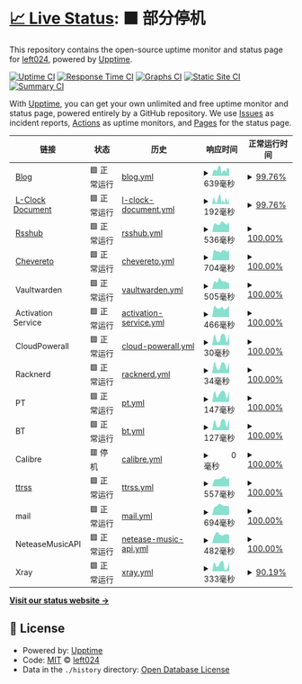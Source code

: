 # [📈 Live Status](https://left024.github.io/upptime): <!--live status--> **🟧 部分停机**

This repository contains the open-source uptime monitor and status page for [left024](https://left.pink), powered by [Upptime](https://github.com/upptime/upptime).

[![Uptime CI](https://github.com/left024/upptime/workflows/Uptime%20CI/badge.svg)](https://github.com/left024/upptime/actions?query=workflow%3A%22Uptime+CI%22)
[![Response Time CI](https://github.com/left024/upptime/workflows/Response%20Time%20CI/badge.svg)](https://github.com/left024/upptime/actions?query=workflow%3A%22Response+Time+CI%22)
[![Graphs CI](https://github.com/left024/upptime/workflows/Graphs%20CI/badge.svg)](https://github.com/left024/upptime/actions?query=workflow%3A%22Graphs+CI%22)
[![Static Site CI](https://github.com/left024/upptime/workflows/Static%20Site%20CI/badge.svg)](https://github.com/left024/upptime/actions?query=workflow%3A%22Static+Site+CI%22)
[![Summary CI](https://github.com/left024/upptime/workflows/Summary%20CI/badge.svg)](https://github.com/left024/upptime/actions?query=workflow%3A%22Summary+CI%22)

With [Upptime](https://upptime.js.org), you can get your own unlimited and free uptime monitor and status page, powered entirely by a GitHub repository. We use [Issues](https://github.com/left024/upptime/issues) as incident reports, [Actions](https://github.com/left024/upptime/actions) as uptime monitors, and [Pages](https://left024.github.io/upptime) for the status page.

<!--start: status pages-->
<!-- This summary is generated by Upptime (https://github.com/upptime/upptime) -->
<!-- Do not edit this manually, your changes will be overwritten -->
<!-- prettier-ignore -->
| 链接 | 状态 | 历史 | 响应时间 | 正常运行时间 |
| --- | ------ | ------- | ------------- | ------ |
| <img alt="" src="https://favicons.githubusercontent.com/left.pink" height="13"> [Blog](https://left.pink/) | 🟩 正常运行 | [blog.yml](https://github.com/Left024/upptime/commits/HEAD/history/blog.yml) | <details><summary><img alt="响应时间图像" src="./graphs/blog/response-time-week.png" height="20"> 639毫秒</summary><br><a href="https://uptime.left.pink/history/blog"><img alt="响应时间 693" src="https://img.shields.io/endpoint?url=https%3A%2F%2Fraw.githubusercontent.com%2FLeft024%2Fupptime%2FHEAD%2Fapi%2Fblog%2Fresponse-time.json"></a><br><a href="https://uptime.left.pink/history/blog"><img alt="24 小时响应时间 662" src="https://img.shields.io/endpoint?url=https%3A%2F%2Fraw.githubusercontent.com%2FLeft024%2Fupptime%2FHEAD%2Fapi%2Fblog%2Fresponse-time-day.json"></a><br><a href="https://uptime.left.pink/history/blog"><img alt="7 天正常运行时间 639" src="https://img.shields.io/endpoint?url=https%3A%2F%2Fraw.githubusercontent.com%2FLeft024%2Fupptime%2FHEAD%2Fapi%2Fblog%2Fresponse-time-week.json"></a><br><a href="https://uptime.left.pink/history/blog"><img alt="30天的正常运行时间 651" src="https://img.shields.io/endpoint?url=https%3A%2F%2Fraw.githubusercontent.com%2FLeft024%2Fupptime%2FHEAD%2Fapi%2Fblog%2Fresponse-time-month.json"></a><br><a href="https://uptime.left.pink/history/blog"><img alt="1年的正常运行时间 693" src="https://img.shields.io/endpoint?url=https%3A%2F%2Fraw.githubusercontent.com%2FLeft024%2Fupptime%2FHEAD%2Fapi%2Fblog%2Fresponse-time-year.json"></a></details> | <details><summary><a href="https://uptime.left.pink/history/blog">99.76%</a></summary><a href="https://uptime.left.pink/history/blog"><img alt="正常运行时间 99.84%" src="https://img.shields.io/endpoint?url=https%3A%2F%2Fraw.githubusercontent.com%2FLeft024%2Fupptime%2FHEAD%2Fapi%2Fblog%2Fuptime.json"></a><br><a href="https://uptime.left.pink/history/blog"><img alt="24 小时正常运行时间 100.00%" src="https://img.shields.io/endpoint?url=https%3A%2F%2Fraw.githubusercontent.com%2FLeft024%2Fupptime%2FHEAD%2Fapi%2Fblog%2Fuptime-day.json"></a><br><a href="https://uptime.left.pink/history/blog"><img alt="7 天正常运行时间 99.76%" src="https://img.shields.io/endpoint?url=https%3A%2F%2Fraw.githubusercontent.com%2FLeft024%2Fupptime%2FHEAD%2Fapi%2Fblog%2Fuptime-week.json"></a><br><a href="https://uptime.left.pink/history/blog"><img alt="30天的正常运行时间 99.88%" src="https://img.shields.io/endpoint?url=https%3A%2F%2Fraw.githubusercontent.com%2FLeft024%2Fupptime%2FHEAD%2Fapi%2Fblog%2Fuptime-month.json"></a><br><a href="https://uptime.left.pink/history/blog"><img alt="1年的正常运行时间 99.84%" src="https://img.shields.io/endpoint?url=https%3A%2F%2Fraw.githubusercontent.com%2FLeft024%2Fupptime%2FHEAD%2Fapi%2Fblog%2Fuptime-year.json"></a></details>
| <img alt="" src="https://favicons.githubusercontent.com/lclock.leftapp.pink" height="13"> [L-Clock Document](https://lclock.leftapp.pink/) | 🟩 正常运行 | [l-clock-document.yml](https://github.com/Left024/upptime/commits/HEAD/history/l-clock-document.yml) | <details><summary><img alt="响应时间图像" src="./graphs/l-clock-document/response-time-week.png" height="20"> 192毫秒</summary><br><a href="https://uptime.left.pink/history/l-clock-document"><img alt="响应时间 287" src="https://img.shields.io/endpoint?url=https%3A%2F%2Fraw.githubusercontent.com%2FLeft024%2Fupptime%2FHEAD%2Fapi%2Fl-clock-document%2Fresponse-time.json"></a><br><a href="https://uptime.left.pink/history/l-clock-document"><img alt="24 小时响应时间 205" src="https://img.shields.io/endpoint?url=https%3A%2F%2Fraw.githubusercontent.com%2FLeft024%2Fupptime%2FHEAD%2Fapi%2Fl-clock-document%2Fresponse-time-day.json"></a><br><a href="https://uptime.left.pink/history/l-clock-document"><img alt="7 天正常运行时间 192" src="https://img.shields.io/endpoint?url=https%3A%2F%2Fraw.githubusercontent.com%2FLeft024%2Fupptime%2FHEAD%2Fapi%2Fl-clock-document%2Fresponse-time-week.json"></a><br><a href="https://uptime.left.pink/history/l-clock-document"><img alt="30天的正常运行时间 239" src="https://img.shields.io/endpoint?url=https%3A%2F%2Fraw.githubusercontent.com%2FLeft024%2Fupptime%2FHEAD%2Fapi%2Fl-clock-document%2Fresponse-time-month.json"></a><br><a href="https://uptime.left.pink/history/l-clock-document"><img alt="1年的正常运行时间 287" src="https://img.shields.io/endpoint?url=https%3A%2F%2Fraw.githubusercontent.com%2FLeft024%2Fupptime%2FHEAD%2Fapi%2Fl-clock-document%2Fresponse-time-year.json"></a></details> | <details><summary><a href="https://uptime.left.pink/history/l-clock-document">99.76%</a></summary><a href="https://uptime.left.pink/history/l-clock-document"><img alt="正常运行时间 99.86%" src="https://img.shields.io/endpoint?url=https%3A%2F%2Fraw.githubusercontent.com%2FLeft024%2Fupptime%2FHEAD%2Fapi%2Fl-clock-document%2Fuptime.json"></a><br><a href="https://uptime.left.pink/history/l-clock-document"><img alt="24 小时正常运行时间 100.00%" src="https://img.shields.io/endpoint?url=https%3A%2F%2Fraw.githubusercontent.com%2FLeft024%2Fupptime%2FHEAD%2Fapi%2Fl-clock-document%2Fuptime-day.json"></a><br><a href="https://uptime.left.pink/history/l-clock-document"><img alt="7 天正常运行时间 99.76%" src="https://img.shields.io/endpoint?url=https%3A%2F%2Fraw.githubusercontent.com%2FLeft024%2Fupptime%2FHEAD%2Fapi%2Fl-clock-document%2Fuptime-week.json"></a><br><a href="https://uptime.left.pink/history/l-clock-document"><img alt="30天的正常运行时间 99.90%" src="https://img.shields.io/endpoint?url=https%3A%2F%2Fraw.githubusercontent.com%2FLeft024%2Fupptime%2FHEAD%2Fapi%2Fl-clock-document%2Fuptime-month.json"></a><br><a href="https://uptime.left.pink/history/l-clock-document"><img alt="1年的正常运行时间 99.86%" src="https://img.shields.io/endpoint?url=https%3A%2F%2Fraw.githubusercontent.com%2FLeft024%2Fupptime%2FHEAD%2Fapi%2Fl-clock-document%2Fuptime-year.json"></a></details>
| <img alt="" src="https://favicons.githubusercontent.com/rsshub.left.pink" height="13"> [Rsshub](https://rsshub.left.pink/) | 🟩 正常运行 | [rsshub.yml](https://github.com/Left024/upptime/commits/HEAD/history/rsshub.yml) | <details><summary><img alt="响应时间图像" src="./graphs/rsshub/response-time-week.png" height="20"> 536毫秒</summary><br><a href="https://uptime.left.pink/history/rsshub"><img alt="响应时间 505" src="https://img.shields.io/endpoint?url=https%3A%2F%2Fraw.githubusercontent.com%2FLeft024%2Fupptime%2FHEAD%2Fapi%2Frsshub%2Fresponse-time.json"></a><br><a href="https://uptime.left.pink/history/rsshub"><img alt="24 小时响应时间 577" src="https://img.shields.io/endpoint?url=https%3A%2F%2Fraw.githubusercontent.com%2FLeft024%2Fupptime%2FHEAD%2Fapi%2Frsshub%2Fresponse-time-day.json"></a><br><a href="https://uptime.left.pink/history/rsshub"><img alt="7 天正常运行时间 536" src="https://img.shields.io/endpoint?url=https%3A%2F%2Fraw.githubusercontent.com%2FLeft024%2Fupptime%2FHEAD%2Fapi%2Frsshub%2Fresponse-time-week.json"></a><br><a href="https://uptime.left.pink/history/rsshub"><img alt="30天的正常运行时间 508" src="https://img.shields.io/endpoint?url=https%3A%2F%2Fraw.githubusercontent.com%2FLeft024%2Fupptime%2FHEAD%2Fapi%2Frsshub%2Fresponse-time-month.json"></a><br><a href="https://uptime.left.pink/history/rsshub"><img alt="1年的正常运行时间 505" src="https://img.shields.io/endpoint?url=https%3A%2F%2Fraw.githubusercontent.com%2FLeft024%2Fupptime%2FHEAD%2Fapi%2Frsshub%2Fresponse-time-year.json"></a></details> | <details><summary><a href="https://uptime.left.pink/history/rsshub">100.00%</a></summary><a href="https://uptime.left.pink/history/rsshub"><img alt="正常运行时间 99.98%" src="https://img.shields.io/endpoint?url=https%3A%2F%2Fraw.githubusercontent.com%2FLeft024%2Fupptime%2FHEAD%2Fapi%2Frsshub%2Fuptime.json"></a><br><a href="https://uptime.left.pink/history/rsshub"><img alt="24 小时正常运行时间 100.00%" src="https://img.shields.io/endpoint?url=https%3A%2F%2Fraw.githubusercontent.com%2FLeft024%2Fupptime%2FHEAD%2Fapi%2Frsshub%2Fuptime-day.json"></a><br><a href="https://uptime.left.pink/history/rsshub"><img alt="7 天正常运行时间 100.00%" src="https://img.shields.io/endpoint?url=https%3A%2F%2Fraw.githubusercontent.com%2FLeft024%2Fupptime%2FHEAD%2Fapi%2Frsshub%2Fuptime-week.json"></a><br><a href="https://uptime.left.pink/history/rsshub"><img alt="30天的正常运行时间 99.96%" src="https://img.shields.io/endpoint?url=https%3A%2F%2Fraw.githubusercontent.com%2FLeft024%2Fupptime%2FHEAD%2Fapi%2Frsshub%2Fuptime-month.json"></a><br><a href="https://uptime.left.pink/history/rsshub"><img alt="1年的正常运行时间 99.98%" src="https://img.shields.io/endpoint?url=https%3A%2F%2Fraw.githubusercontent.com%2FLeft024%2Fupptime%2FHEAD%2Fapi%2Frsshub%2Fuptime-year.json"></a></details>
| <img alt="" src="https://favicons.githubusercontent.com/chevereto.left.pink" height="13"> [Chevereto](https://chevereto.left.pink/) | 🟩 正常运行 | [chevereto.yml](https://github.com/Left024/upptime/commits/HEAD/history/chevereto.yml) | <details><summary><img alt="响应时间图像" src="./graphs/chevereto/response-time-week.png" height="20"> 704毫秒</summary><br><a href="https://uptime.left.pink/history/chevereto"><img alt="响应时间 880" src="https://img.shields.io/endpoint?url=https%3A%2F%2Fraw.githubusercontent.com%2FLeft024%2Fupptime%2FHEAD%2Fapi%2Fchevereto%2Fresponse-time.json"></a><br><a href="https://uptime.left.pink/history/chevereto"><img alt="24 小时响应时间 637" src="https://img.shields.io/endpoint?url=https%3A%2F%2Fraw.githubusercontent.com%2FLeft024%2Fupptime%2FHEAD%2Fapi%2Fchevereto%2Fresponse-time-day.json"></a><br><a href="https://uptime.left.pink/history/chevereto"><img alt="7 天正常运行时间 704" src="https://img.shields.io/endpoint?url=https%3A%2F%2Fraw.githubusercontent.com%2FLeft024%2Fupptime%2FHEAD%2Fapi%2Fchevereto%2Fresponse-time-week.json"></a><br><a href="https://uptime.left.pink/history/chevereto"><img alt="30天的正常运行时间 697" src="https://img.shields.io/endpoint?url=https%3A%2F%2Fraw.githubusercontent.com%2FLeft024%2Fupptime%2FHEAD%2Fapi%2Fchevereto%2Fresponse-time-month.json"></a><br><a href="https://uptime.left.pink/history/chevereto"><img alt="1年的正常运行时间 880" src="https://img.shields.io/endpoint?url=https%3A%2F%2Fraw.githubusercontent.com%2FLeft024%2Fupptime%2FHEAD%2Fapi%2Fchevereto%2Fresponse-time-year.json"></a></details> | <details><summary><a href="https://uptime.left.pink/history/chevereto">100.00%</a></summary><a href="https://uptime.left.pink/history/chevereto"><img alt="正常运行时间 99.89%" src="https://img.shields.io/endpoint?url=https%3A%2F%2Fraw.githubusercontent.com%2FLeft024%2Fupptime%2FHEAD%2Fapi%2Fchevereto%2Fuptime.json"></a><br><a href="https://uptime.left.pink/history/chevereto"><img alt="24 小时正常运行时间 100.00%" src="https://img.shields.io/endpoint?url=https%3A%2F%2Fraw.githubusercontent.com%2FLeft024%2Fupptime%2FHEAD%2Fapi%2Fchevereto%2Fuptime-day.json"></a><br><a href="https://uptime.left.pink/history/chevereto"><img alt="7 天正常运行时间 100.00%" src="https://img.shields.io/endpoint?url=https%3A%2F%2Fraw.githubusercontent.com%2FLeft024%2Fupptime%2FHEAD%2Fapi%2Fchevereto%2Fuptime-week.json"></a><br><a href="https://uptime.left.pink/history/chevereto"><img alt="30天的正常运行时间 100.00%" src="https://img.shields.io/endpoint?url=https%3A%2F%2Fraw.githubusercontent.com%2FLeft024%2Fupptime%2FHEAD%2Fapi%2Fchevereto%2Fuptime-month.json"></a><br><a href="https://uptime.left.pink/history/chevereto"><img alt="1年的正常运行时间 99.89%" src="https://img.shields.io/endpoint?url=https%3A%2F%2Fraw.githubusercontent.com%2FLeft024%2Fupptime%2FHEAD%2Fapi%2Fchevereto%2Fuptime-year.json"></a></details>
| <img alt="" src="https://favicons.githubusercontent.com/null" height="13"> Vaultwarden | 🟩 正常运行 | [vaultwarden.yml](https://github.com/Left024/upptime/commits/HEAD/history/vaultwarden.yml) | <details><summary><img alt="响应时间图像" src="./graphs/vaultwarden/response-time-week.png" height="20"> 505毫秒</summary><br><a href="https://uptime.left.pink/history/vaultwarden"><img alt="响应时间 486" src="https://img.shields.io/endpoint?url=https%3A%2F%2Fraw.githubusercontent.com%2FLeft024%2Fupptime%2FHEAD%2Fapi%2Fvaultwarden%2Fresponse-time.json"></a><br><a href="https://uptime.left.pink/history/vaultwarden"><img alt="24 小时响应时间 404" src="https://img.shields.io/endpoint?url=https%3A%2F%2Fraw.githubusercontent.com%2FLeft024%2Fupptime%2FHEAD%2Fapi%2Fvaultwarden%2Fresponse-time-day.json"></a><br><a href="https://uptime.left.pink/history/vaultwarden"><img alt="7 天正常运行时间 505" src="https://img.shields.io/endpoint?url=https%3A%2F%2Fraw.githubusercontent.com%2FLeft024%2Fupptime%2FHEAD%2Fapi%2Fvaultwarden%2Fresponse-time-week.json"></a><br><a href="https://uptime.left.pink/history/vaultwarden"><img alt="30天的正常运行时间 488" src="https://img.shields.io/endpoint?url=https%3A%2F%2Fraw.githubusercontent.com%2FLeft024%2Fupptime%2FHEAD%2Fapi%2Fvaultwarden%2Fresponse-time-month.json"></a><br><a href="https://uptime.left.pink/history/vaultwarden"><img alt="1年的正常运行时间 486" src="https://img.shields.io/endpoint?url=https%3A%2F%2Fraw.githubusercontent.com%2FLeft024%2Fupptime%2FHEAD%2Fapi%2Fvaultwarden%2Fresponse-time-year.json"></a></details> | <details><summary><a href="https://uptime.left.pink/history/vaultwarden">100.00%</a></summary><a href="https://uptime.left.pink/history/vaultwarden"><img alt="正常运行时间 99.99%" src="https://img.shields.io/endpoint?url=https%3A%2F%2Fraw.githubusercontent.com%2FLeft024%2Fupptime%2FHEAD%2Fapi%2Fvaultwarden%2Fuptime.json"></a><br><a href="https://uptime.left.pink/history/vaultwarden"><img alt="24 小时正常运行时间 100.00%" src="https://img.shields.io/endpoint?url=https%3A%2F%2Fraw.githubusercontent.com%2FLeft024%2Fupptime%2FHEAD%2Fapi%2Fvaultwarden%2Fuptime-day.json"></a><br><a href="https://uptime.left.pink/history/vaultwarden"><img alt="7 天正常运行时间 100.00%" src="https://img.shields.io/endpoint?url=https%3A%2F%2Fraw.githubusercontent.com%2FLeft024%2Fupptime%2FHEAD%2Fapi%2Fvaultwarden%2Fuptime-week.json"></a><br><a href="https://uptime.left.pink/history/vaultwarden"><img alt="30天的正常运行时间 100.00%" src="https://img.shields.io/endpoint?url=https%3A%2F%2Fraw.githubusercontent.com%2FLeft024%2Fupptime%2FHEAD%2Fapi%2Fvaultwarden%2Fuptime-month.json"></a><br><a href="https://uptime.left.pink/history/vaultwarden"><img alt="1年的正常运行时间 99.99%" src="https://img.shields.io/endpoint?url=https%3A%2F%2Fraw.githubusercontent.com%2FLeft024%2Fupptime%2FHEAD%2Fapi%2Fvaultwarden%2Fuptime-year.json"></a></details>
| <img alt="" src="https://favicons.githubusercontent.com/null" height="13"> Activation Service | 🟩 正常运行 | [activation-service.yml](https://github.com/Left024/upptime/commits/HEAD/history/activation-service.yml) | <details><summary><img alt="响应时间图像" src="./graphs/activation-service/response-time-week.png" height="20"> 466毫秒</summary><br><a href="https://uptime.left.pink/history/activation-service"><img alt="响应时间 421" src="https://img.shields.io/endpoint?url=https%3A%2F%2Fraw.githubusercontent.com%2FLeft024%2Fupptime%2FHEAD%2Fapi%2Factivation-service%2Fresponse-time.json"></a><br><a href="https://uptime.left.pink/history/activation-service"><img alt="24 小时响应时间 401" src="https://img.shields.io/endpoint?url=https%3A%2F%2Fraw.githubusercontent.com%2FLeft024%2Fupptime%2FHEAD%2Fapi%2Factivation-service%2Fresponse-time-day.json"></a><br><a href="https://uptime.left.pink/history/activation-service"><img alt="7 天正常运行时间 466" src="https://img.shields.io/endpoint?url=https%3A%2F%2Fraw.githubusercontent.com%2FLeft024%2Fupptime%2FHEAD%2Fapi%2Factivation-service%2Fresponse-time-week.json"></a><br><a href="https://uptime.left.pink/history/activation-service"><img alt="30天的正常运行时间 465" src="https://img.shields.io/endpoint?url=https%3A%2F%2Fraw.githubusercontent.com%2FLeft024%2Fupptime%2FHEAD%2Fapi%2Factivation-service%2Fresponse-time-month.json"></a><br><a href="https://uptime.left.pink/history/activation-service"><img alt="1年的正常运行时间 421" src="https://img.shields.io/endpoint?url=https%3A%2F%2Fraw.githubusercontent.com%2FLeft024%2Fupptime%2FHEAD%2Fapi%2Factivation-service%2Fresponse-time-year.json"></a></details> | <details><summary><a href="https://uptime.left.pink/history/activation-service">100.00%</a></summary><a href="https://uptime.left.pink/history/activation-service"><img alt="正常运行时间 100.00%" src="https://img.shields.io/endpoint?url=https%3A%2F%2Fraw.githubusercontent.com%2FLeft024%2Fupptime%2FHEAD%2Fapi%2Factivation-service%2Fuptime.json"></a><br><a href="https://uptime.left.pink/history/activation-service"><img alt="24 小时正常运行时间 100.00%" src="https://img.shields.io/endpoint?url=https%3A%2F%2Fraw.githubusercontent.com%2FLeft024%2Fupptime%2FHEAD%2Fapi%2Factivation-service%2Fuptime-day.json"></a><br><a href="https://uptime.left.pink/history/activation-service"><img alt="7 天正常运行时间 100.00%" src="https://img.shields.io/endpoint?url=https%3A%2F%2Fraw.githubusercontent.com%2FLeft024%2Fupptime%2FHEAD%2Fapi%2Factivation-service%2Fuptime-week.json"></a><br><a href="https://uptime.left.pink/history/activation-service"><img alt="30天的正常运行时间 100.00%" src="https://img.shields.io/endpoint?url=https%3A%2F%2Fraw.githubusercontent.com%2FLeft024%2Fupptime%2FHEAD%2Fapi%2Factivation-service%2Fuptime-month.json"></a><br><a href="https://uptime.left.pink/history/activation-service"><img alt="1年的正常运行时间 100.00%" src="https://img.shields.io/endpoint?url=https%3A%2F%2Fraw.githubusercontent.com%2FLeft024%2Fupptime%2FHEAD%2Fapi%2Factivation-service%2Fuptime-year.json"></a></details>
| <img alt="" src="https://favicons.githubusercontent.com/null" height="13"> CloudPowerall | 🟩 正常运行 | [cloud-powerall.yml](https://github.com/Left024/upptime/commits/HEAD/history/cloud-powerall.yml) | <details><summary><img alt="响应时间图像" src="./graphs/cloud-powerall/response-time-week.png" height="20"> 30毫秒</summary><br><a href="https://uptime.left.pink/history/cloud-powerall"><img alt="响应时间 37" src="https://img.shields.io/endpoint?url=https%3A%2F%2Fraw.githubusercontent.com%2FLeft024%2Fupptime%2FHEAD%2Fapi%2Fcloud-powerall%2Fresponse-time.json"></a><br><a href="https://uptime.left.pink/history/cloud-powerall"><img alt="24 小时响应时间 43" src="https://img.shields.io/endpoint?url=https%3A%2F%2Fraw.githubusercontent.com%2FLeft024%2Fupptime%2FHEAD%2Fapi%2Fcloud-powerall%2Fresponse-time-day.json"></a><br><a href="https://uptime.left.pink/history/cloud-powerall"><img alt="7 天正常运行时间 30" src="https://img.shields.io/endpoint?url=https%3A%2F%2Fraw.githubusercontent.com%2FLeft024%2Fupptime%2FHEAD%2Fapi%2Fcloud-powerall%2Fresponse-time-week.json"></a><br><a href="https://uptime.left.pink/history/cloud-powerall"><img alt="30天的正常运行时间 34" src="https://img.shields.io/endpoint?url=https%3A%2F%2Fraw.githubusercontent.com%2FLeft024%2Fupptime%2FHEAD%2Fapi%2Fcloud-powerall%2Fresponse-time-month.json"></a><br><a href="https://uptime.left.pink/history/cloud-powerall"><img alt="1年的正常运行时间 37" src="https://img.shields.io/endpoint?url=https%3A%2F%2Fraw.githubusercontent.com%2FLeft024%2Fupptime%2FHEAD%2Fapi%2Fcloud-powerall%2Fresponse-time-year.json"></a></details> | <details><summary><a href="https://uptime.left.pink/history/cloud-powerall">100.00%</a></summary><a href="https://uptime.left.pink/history/cloud-powerall"><img alt="正常运行时间 100.00%" src="https://img.shields.io/endpoint?url=https%3A%2F%2Fraw.githubusercontent.com%2FLeft024%2Fupptime%2FHEAD%2Fapi%2Fcloud-powerall%2Fuptime.json"></a><br><a href="https://uptime.left.pink/history/cloud-powerall"><img alt="24 小时正常运行时间 100.00%" src="https://img.shields.io/endpoint?url=https%3A%2F%2Fraw.githubusercontent.com%2FLeft024%2Fupptime%2FHEAD%2Fapi%2Fcloud-powerall%2Fuptime-day.json"></a><br><a href="https://uptime.left.pink/history/cloud-powerall"><img alt="7 天正常运行时间 100.00%" src="https://img.shields.io/endpoint?url=https%3A%2F%2Fraw.githubusercontent.com%2FLeft024%2Fupptime%2FHEAD%2Fapi%2Fcloud-powerall%2Fuptime-week.json"></a><br><a href="https://uptime.left.pink/history/cloud-powerall"><img alt="30天的正常运行时间 100.00%" src="https://img.shields.io/endpoint?url=https%3A%2F%2Fraw.githubusercontent.com%2FLeft024%2Fupptime%2FHEAD%2Fapi%2Fcloud-powerall%2Fuptime-month.json"></a><br><a href="https://uptime.left.pink/history/cloud-powerall"><img alt="1年的正常运行时间 100.00%" src="https://img.shields.io/endpoint?url=https%3A%2F%2Fraw.githubusercontent.com%2FLeft024%2Fupptime%2FHEAD%2Fapi%2Fcloud-powerall%2Fuptime-year.json"></a></details>
| <img alt="" src="https://favicons.githubusercontent.com/null" height="13"> Racknerd | 🟩 正常运行 | [racknerd.yml](https://github.com/Left024/upptime/commits/HEAD/history/racknerd.yml) | <details><summary><img alt="响应时间图像" src="./graphs/racknerd/response-time-week.png" height="20"> 34毫秒</summary><br><a href="https://uptime.left.pink/history/racknerd"><img alt="响应时间 41" src="https://img.shields.io/endpoint?url=https%3A%2F%2Fraw.githubusercontent.com%2FLeft024%2Fupptime%2FHEAD%2Fapi%2Fracknerd%2Fresponse-time.json"></a><br><a href="https://uptime.left.pink/history/racknerd"><img alt="24 小时响应时间 47" src="https://img.shields.io/endpoint?url=https%3A%2F%2Fraw.githubusercontent.com%2FLeft024%2Fupptime%2FHEAD%2Fapi%2Fracknerd%2Fresponse-time-day.json"></a><br><a href="https://uptime.left.pink/history/racknerd"><img alt="7 天正常运行时间 34" src="https://img.shields.io/endpoint?url=https%3A%2F%2Fraw.githubusercontent.com%2FLeft024%2Fupptime%2FHEAD%2Fapi%2Fracknerd%2Fresponse-time-week.json"></a><br><a href="https://uptime.left.pink/history/racknerd"><img alt="30天的正常运行时间 39" src="https://img.shields.io/endpoint?url=https%3A%2F%2Fraw.githubusercontent.com%2FLeft024%2Fupptime%2FHEAD%2Fapi%2Fracknerd%2Fresponse-time-month.json"></a><br><a href="https://uptime.left.pink/history/racknerd"><img alt="1年的正常运行时间 41" src="https://img.shields.io/endpoint?url=https%3A%2F%2Fraw.githubusercontent.com%2FLeft024%2Fupptime%2FHEAD%2Fapi%2Fracknerd%2Fresponse-time-year.json"></a></details> | <details><summary><a href="https://uptime.left.pink/history/racknerd">100.00%</a></summary><a href="https://uptime.left.pink/history/racknerd"><img alt="正常运行时间 100.00%" src="https://img.shields.io/endpoint?url=https%3A%2F%2Fraw.githubusercontent.com%2FLeft024%2Fupptime%2FHEAD%2Fapi%2Fracknerd%2Fuptime.json"></a><br><a href="https://uptime.left.pink/history/racknerd"><img alt="24 小时正常运行时间 100.00%" src="https://img.shields.io/endpoint?url=https%3A%2F%2Fraw.githubusercontent.com%2FLeft024%2Fupptime%2FHEAD%2Fapi%2Fracknerd%2Fuptime-day.json"></a><br><a href="https://uptime.left.pink/history/racknerd"><img alt="7 天正常运行时间 100.00%" src="https://img.shields.io/endpoint?url=https%3A%2F%2Fraw.githubusercontent.com%2FLeft024%2Fupptime%2FHEAD%2Fapi%2Fracknerd%2Fuptime-week.json"></a><br><a href="https://uptime.left.pink/history/racknerd"><img alt="30天的正常运行时间 100.00%" src="https://img.shields.io/endpoint?url=https%3A%2F%2Fraw.githubusercontent.com%2FLeft024%2Fupptime%2FHEAD%2Fapi%2Fracknerd%2Fuptime-month.json"></a><br><a href="https://uptime.left.pink/history/racknerd"><img alt="1年的正常运行时间 100.00%" src="https://img.shields.io/endpoint?url=https%3A%2F%2Fraw.githubusercontent.com%2FLeft024%2Fupptime%2FHEAD%2Fapi%2Fracknerd%2Fuptime-year.json"></a></details>
| <img alt="" src="https://favicons.githubusercontent.com/null" height="13"> PT | 🟩 正常运行 | [pt.yml](https://github.com/Left024/upptime/commits/HEAD/history/pt.yml) | <details><summary><img alt="响应时间图像" src="./graphs/pt/response-time-week.png" height="20"> 147毫秒</summary><br><a href="https://uptime.left.pink/history/pt"><img alt="响应时间 184" src="https://img.shields.io/endpoint?url=https%3A%2F%2Fraw.githubusercontent.com%2FLeft024%2Fupptime%2FHEAD%2Fapi%2Fpt%2Fresponse-time.json"></a><br><a href="https://uptime.left.pink/history/pt"><img alt="24 小时响应时间 185" src="https://img.shields.io/endpoint?url=https%3A%2F%2Fraw.githubusercontent.com%2FLeft024%2Fupptime%2FHEAD%2Fapi%2Fpt%2Fresponse-time-day.json"></a><br><a href="https://uptime.left.pink/history/pt"><img alt="7 天正常运行时间 147" src="https://img.shields.io/endpoint?url=https%3A%2F%2Fraw.githubusercontent.com%2FLeft024%2Fupptime%2FHEAD%2Fapi%2Fpt%2Fresponse-time-week.json"></a><br><a href="https://uptime.left.pink/history/pt"><img alt="30天的正常运行时间 161" src="https://img.shields.io/endpoint?url=https%3A%2F%2Fraw.githubusercontent.com%2FLeft024%2Fupptime%2FHEAD%2Fapi%2Fpt%2Fresponse-time-month.json"></a><br><a href="https://uptime.left.pink/history/pt"><img alt="1年的正常运行时间 184" src="https://img.shields.io/endpoint?url=https%3A%2F%2Fraw.githubusercontent.com%2FLeft024%2Fupptime%2FHEAD%2Fapi%2Fpt%2Fresponse-time-year.json"></a></details> | <details><summary><a href="https://uptime.left.pink/history/pt">100.00%</a></summary><a href="https://uptime.left.pink/history/pt"><img alt="正常运行时间 95.69%" src="https://img.shields.io/endpoint?url=https%3A%2F%2Fraw.githubusercontent.com%2FLeft024%2Fupptime%2FHEAD%2Fapi%2Fpt%2Fuptime.json"></a><br><a href="https://uptime.left.pink/history/pt"><img alt="24 小时正常运行时间 100.00%" src="https://img.shields.io/endpoint?url=https%3A%2F%2Fraw.githubusercontent.com%2FLeft024%2Fupptime%2FHEAD%2Fapi%2Fpt%2Fuptime-day.json"></a><br><a href="https://uptime.left.pink/history/pt"><img alt="7 天正常运行时间 100.00%" src="https://img.shields.io/endpoint?url=https%3A%2F%2Fraw.githubusercontent.com%2FLeft024%2Fupptime%2FHEAD%2Fapi%2Fpt%2Fuptime-week.json"></a><br><a href="https://uptime.left.pink/history/pt"><img alt="30天的正常运行时间 100.00%" src="https://img.shields.io/endpoint?url=https%3A%2F%2Fraw.githubusercontent.com%2FLeft024%2Fupptime%2FHEAD%2Fapi%2Fpt%2Fuptime-month.json"></a><br><a href="https://uptime.left.pink/history/pt"><img alt="1年的正常运行时间 95.69%" src="https://img.shields.io/endpoint?url=https%3A%2F%2Fraw.githubusercontent.com%2FLeft024%2Fupptime%2FHEAD%2Fapi%2Fpt%2Fuptime-year.json"></a></details>
| <img alt="" src="https://favicons.githubusercontent.com/null" height="13"> BT | 🟩 正常运行 | [bt.yml](https://github.com/Left024/upptime/commits/HEAD/history/bt.yml) | <details><summary><img alt="响应时间图像" src="./graphs/bt/response-time-week.png" height="20"> 127毫秒</summary><br><a href="https://uptime.left.pink/history/bt"><img alt="响应时间 158" src="https://img.shields.io/endpoint?url=https%3A%2F%2Fraw.githubusercontent.com%2FLeft024%2Fupptime%2FHEAD%2Fapi%2Fbt%2Fresponse-time.json"></a><br><a href="https://uptime.left.pink/history/bt"><img alt="24 小时响应时间 174" src="https://img.shields.io/endpoint?url=https%3A%2F%2Fraw.githubusercontent.com%2FLeft024%2Fupptime%2FHEAD%2Fapi%2Fbt%2Fresponse-time-day.json"></a><br><a href="https://uptime.left.pink/history/bt"><img alt="7 天正常运行时间 127" src="https://img.shields.io/endpoint?url=https%3A%2F%2Fraw.githubusercontent.com%2FLeft024%2Fupptime%2FHEAD%2Fapi%2Fbt%2Fresponse-time-week.json"></a><br><a href="https://uptime.left.pink/history/bt"><img alt="30天的正常运行时间 144" src="https://img.shields.io/endpoint?url=https%3A%2F%2Fraw.githubusercontent.com%2FLeft024%2Fupptime%2FHEAD%2Fapi%2Fbt%2Fresponse-time-month.json"></a><br><a href="https://uptime.left.pink/history/bt"><img alt="1年的正常运行时间 158" src="https://img.shields.io/endpoint?url=https%3A%2F%2Fraw.githubusercontent.com%2FLeft024%2Fupptime%2FHEAD%2Fapi%2Fbt%2Fresponse-time-year.json"></a></details> | <details><summary><a href="https://uptime.left.pink/history/bt">100.00%</a></summary><a href="https://uptime.left.pink/history/bt"><img alt="正常运行时间 94.09%" src="https://img.shields.io/endpoint?url=https%3A%2F%2Fraw.githubusercontent.com%2FLeft024%2Fupptime%2FHEAD%2Fapi%2Fbt%2Fuptime.json"></a><br><a href="https://uptime.left.pink/history/bt"><img alt="24 小时正常运行时间 100.00%" src="https://img.shields.io/endpoint?url=https%3A%2F%2Fraw.githubusercontent.com%2FLeft024%2Fupptime%2FHEAD%2Fapi%2Fbt%2Fuptime-day.json"></a><br><a href="https://uptime.left.pink/history/bt"><img alt="7 天正常运行时间 100.00%" src="https://img.shields.io/endpoint?url=https%3A%2F%2Fraw.githubusercontent.com%2FLeft024%2Fupptime%2FHEAD%2Fapi%2Fbt%2Fuptime-week.json"></a><br><a href="https://uptime.left.pink/history/bt"><img alt="30天的正常运行时间 100.00%" src="https://img.shields.io/endpoint?url=https%3A%2F%2Fraw.githubusercontent.com%2FLeft024%2Fupptime%2FHEAD%2Fapi%2Fbt%2Fuptime-month.json"></a><br><a href="https://uptime.left.pink/history/bt"><img alt="1年的正常运行时间 94.09%" src="https://img.shields.io/endpoint?url=https%3A%2F%2Fraw.githubusercontent.com%2FLeft024%2Fupptime%2FHEAD%2Fapi%2Fbt%2Fuptime-year.json"></a></details>
| <img alt="" src="https://favicons.githubusercontent.com/null" height="13"> Calibre | 🟥 停机 | [calibre.yml](https://github.com/Left024/upptime/commits/HEAD/history/calibre.yml) | <details><summary><img alt="响应时间图像" src="./graphs/calibre/response-time-week.png" height="20"> 0毫秒</summary><br><a href="https://uptime.left.pink/history/calibre"><img alt="响应时间 849" src="https://img.shields.io/endpoint?url=https%3A%2F%2Fraw.githubusercontent.com%2FLeft024%2Fupptime%2FHEAD%2Fapi%2Fcalibre%2Fresponse-time.json"></a><br><a href="https://uptime.left.pink/history/calibre"><img alt="24 小时响应时间 0" src="https://img.shields.io/endpoint?url=https%3A%2F%2Fraw.githubusercontent.com%2FLeft024%2Fupptime%2FHEAD%2Fapi%2Fcalibre%2Fresponse-time-day.json"></a><br><a href="https://uptime.left.pink/history/calibre"><img alt="7 天正常运行时间 0" src="https://img.shields.io/endpoint?url=https%3A%2F%2Fraw.githubusercontent.com%2FLeft024%2Fupptime%2FHEAD%2Fapi%2Fcalibre%2Fresponse-time-week.json"></a><br><a href="https://uptime.left.pink/history/calibre"><img alt="30天的正常运行时间 798" src="https://img.shields.io/endpoint?url=https%3A%2F%2Fraw.githubusercontent.com%2FLeft024%2Fupptime%2FHEAD%2Fapi%2Fcalibre%2Fresponse-time-month.json"></a><br><a href="https://uptime.left.pink/history/calibre"><img alt="1年的正常运行时间 849" src="https://img.shields.io/endpoint?url=https%3A%2F%2Fraw.githubusercontent.com%2FLeft024%2Fupptime%2FHEAD%2Fapi%2Fcalibre%2Fresponse-time-year.json"></a></details> | <details><summary><a href="https://uptime.left.pink/history/calibre">100.00%</a></summary><a href="https://uptime.left.pink/history/calibre"><img alt="正常运行时间 99.31%" src="https://img.shields.io/endpoint?url=https%3A%2F%2Fraw.githubusercontent.com%2FLeft024%2Fupptime%2FHEAD%2Fapi%2Fcalibre%2Fuptime.json"></a><br><a href="https://uptime.left.pink/history/calibre"><img alt="24 小时正常运行时间 100.00%" src="https://img.shields.io/endpoint?url=https%3A%2F%2Fraw.githubusercontent.com%2FLeft024%2Fupptime%2FHEAD%2Fapi%2Fcalibre%2Fuptime-day.json"></a><br><a href="https://uptime.left.pink/history/calibre"><img alt="7 天正常运行时间 100.00%" src="https://img.shields.io/endpoint?url=https%3A%2F%2Fraw.githubusercontent.com%2FLeft024%2Fupptime%2FHEAD%2Fapi%2Fcalibre%2Fuptime-week.json"></a><br><a href="https://uptime.left.pink/history/calibre"><img alt="30天的正常运行时间 96.81%" src="https://img.shields.io/endpoint?url=https%3A%2F%2Fraw.githubusercontent.com%2FLeft024%2Fupptime%2FHEAD%2Fapi%2Fcalibre%2Fuptime-month.json"></a><br><a href="https://uptime.left.pink/history/calibre"><img alt="1年的正常运行时间 99.31%" src="https://img.shields.io/endpoint?url=https%3A%2F%2Fraw.githubusercontent.com%2FLeft024%2Fupptime%2FHEAD%2Fapi%2Fcalibre%2Fuptime-year.json"></a></details>
| <img alt="" src="https://favicons.githubusercontent.com/ttrss.left.pink" height="13"> [ttrss](https://ttrss.left.pink) | 🟩 正常运行 | [ttrss.yml](https://github.com/Left024/upptime/commits/HEAD/history/ttrss.yml) | <details><summary><img alt="响应时间图像" src="./graphs/ttrss/response-time-week.png" height="20"> 557毫秒</summary><br><a href="https://uptime.left.pink/history/ttrss"><img alt="响应时间 507" src="https://img.shields.io/endpoint?url=https%3A%2F%2Fraw.githubusercontent.com%2FLeft024%2Fupptime%2FHEAD%2Fapi%2Fttrss%2Fresponse-time.json"></a><br><a href="https://uptime.left.pink/history/ttrss"><img alt="24 小时响应时间 456" src="https://img.shields.io/endpoint?url=https%3A%2F%2Fraw.githubusercontent.com%2FLeft024%2Fupptime%2FHEAD%2Fapi%2Fttrss%2Fresponse-time-day.json"></a><br><a href="https://uptime.left.pink/history/ttrss"><img alt="7 天正常运行时间 557" src="https://img.shields.io/endpoint?url=https%3A%2F%2Fraw.githubusercontent.com%2FLeft024%2Fupptime%2FHEAD%2Fapi%2Fttrss%2Fresponse-time-week.json"></a><br><a href="https://uptime.left.pink/history/ttrss"><img alt="30天的正常运行时间 486" src="https://img.shields.io/endpoint?url=https%3A%2F%2Fraw.githubusercontent.com%2FLeft024%2Fupptime%2FHEAD%2Fapi%2Fttrss%2Fresponse-time-month.json"></a><br><a href="https://uptime.left.pink/history/ttrss"><img alt="1年的正常运行时间 507" src="https://img.shields.io/endpoint?url=https%3A%2F%2Fraw.githubusercontent.com%2FLeft024%2Fupptime%2FHEAD%2Fapi%2Fttrss%2Fresponse-time-year.json"></a></details> | <details><summary><a href="https://uptime.left.pink/history/ttrss">100.00%</a></summary><a href="https://uptime.left.pink/history/ttrss"><img alt="正常运行时间 99.98%" src="https://img.shields.io/endpoint?url=https%3A%2F%2Fraw.githubusercontent.com%2FLeft024%2Fupptime%2FHEAD%2Fapi%2Fttrss%2Fuptime.json"></a><br><a href="https://uptime.left.pink/history/ttrss"><img alt="24 小时正常运行时间 100.00%" src="https://img.shields.io/endpoint?url=https%3A%2F%2Fraw.githubusercontent.com%2FLeft024%2Fupptime%2FHEAD%2Fapi%2Fttrss%2Fuptime-day.json"></a><br><a href="https://uptime.left.pink/history/ttrss"><img alt="7 天正常运行时间 100.00%" src="https://img.shields.io/endpoint?url=https%3A%2F%2Fraw.githubusercontent.com%2FLeft024%2Fupptime%2FHEAD%2Fapi%2Fttrss%2Fuptime-week.json"></a><br><a href="https://uptime.left.pink/history/ttrss"><img alt="30天的正常运行时间 99.95%" src="https://img.shields.io/endpoint?url=https%3A%2F%2Fraw.githubusercontent.com%2FLeft024%2Fupptime%2FHEAD%2Fapi%2Fttrss%2Fuptime-month.json"></a><br><a href="https://uptime.left.pink/history/ttrss"><img alt="1年的正常运行时间 99.98%" src="https://img.shields.io/endpoint?url=https%3A%2F%2Fraw.githubusercontent.com%2FLeft024%2Fupptime%2FHEAD%2Fapi%2Fttrss%2Fuptime-year.json"></a></details>
| <img alt="" src="https://favicons.githubusercontent.com/null" height="13"> mail | 🟩 正常运行 | [mail.yml](https://github.com/Left024/upptime/commits/HEAD/history/mail.yml) | <details><summary><img alt="响应时间图像" src="./graphs/mail/response-time-week.png" height="20"> 694毫秒</summary><br><a href="https://uptime.left.pink/history/mail"><img alt="响应时间 657" src="https://img.shields.io/endpoint?url=https%3A%2F%2Fraw.githubusercontent.com%2FLeft024%2Fupptime%2FHEAD%2Fapi%2Fmail%2Fresponse-time.json"></a><br><a href="https://uptime.left.pink/history/mail"><img alt="24 小时响应时间 867" src="https://img.shields.io/endpoint?url=https%3A%2F%2Fraw.githubusercontent.com%2FLeft024%2Fupptime%2FHEAD%2Fapi%2Fmail%2Fresponse-time-day.json"></a><br><a href="https://uptime.left.pink/history/mail"><img alt="7 天正常运行时间 694" src="https://img.shields.io/endpoint?url=https%3A%2F%2Fraw.githubusercontent.com%2FLeft024%2Fupptime%2FHEAD%2Fapi%2Fmail%2Fresponse-time-week.json"></a><br><a href="https://uptime.left.pink/history/mail"><img alt="30天的正常运行时间 815" src="https://img.shields.io/endpoint?url=https%3A%2F%2Fraw.githubusercontent.com%2FLeft024%2Fupptime%2FHEAD%2Fapi%2Fmail%2Fresponse-time-month.json"></a><br><a href="https://uptime.left.pink/history/mail"><img alt="1年的正常运行时间 657" src="https://img.shields.io/endpoint?url=https%3A%2F%2Fraw.githubusercontent.com%2FLeft024%2Fupptime%2FHEAD%2Fapi%2Fmail%2Fresponse-time-year.json"></a></details> | <details><summary><a href="https://uptime.left.pink/history/mail">100.00%</a></summary><a href="https://uptime.left.pink/history/mail"><img alt="正常运行时间 99.62%" src="https://img.shields.io/endpoint?url=https%3A%2F%2Fraw.githubusercontent.com%2FLeft024%2Fupptime%2FHEAD%2Fapi%2Fmail%2Fuptime.json"></a><br><a href="https://uptime.left.pink/history/mail"><img alt="24 小时正常运行时间 100.00%" src="https://img.shields.io/endpoint?url=https%3A%2F%2Fraw.githubusercontent.com%2FLeft024%2Fupptime%2FHEAD%2Fapi%2Fmail%2Fuptime-day.json"></a><br><a href="https://uptime.left.pink/history/mail"><img alt="7 天正常运行时间 100.00%" src="https://img.shields.io/endpoint?url=https%3A%2F%2Fraw.githubusercontent.com%2FLeft024%2Fupptime%2FHEAD%2Fapi%2Fmail%2Fuptime-week.json"></a><br><a href="https://uptime.left.pink/history/mail"><img alt="30天的正常运行时间 99.81%" src="https://img.shields.io/endpoint?url=https%3A%2F%2Fraw.githubusercontent.com%2FLeft024%2Fupptime%2FHEAD%2Fapi%2Fmail%2Fuptime-month.json"></a><br><a href="https://uptime.left.pink/history/mail"><img alt="1年的正常运行时间 99.62%" src="https://img.shields.io/endpoint?url=https%3A%2F%2Fraw.githubusercontent.com%2FLeft024%2Fupptime%2FHEAD%2Fapi%2Fmail%2Fuptime-year.json"></a></details>
| <img alt="" src="https://favicons.githubusercontent.com/null" height="13"> NeteaseMusicAPI | 🟩 正常运行 | [netease-music-api.yml](https://github.com/Left024/upptime/commits/HEAD/history/netease-music-api.yml) | <details><summary><img alt="响应时间图像" src="./graphs/netease-music-api/response-time-week.png" height="20"> 482毫秒</summary><br><a href="https://uptime.left.pink/history/netease-music-api"><img alt="响应时间 471" src="https://img.shields.io/endpoint?url=https%3A%2F%2Fraw.githubusercontent.com%2FLeft024%2Fupptime%2FHEAD%2Fapi%2Fnetease-music-api%2Fresponse-time.json"></a><br><a href="https://uptime.left.pink/history/netease-music-api"><img alt="24 小时响应时间 573" src="https://img.shields.io/endpoint?url=https%3A%2F%2Fraw.githubusercontent.com%2FLeft024%2Fupptime%2FHEAD%2Fapi%2Fnetease-music-api%2Fresponse-time-day.json"></a><br><a href="https://uptime.left.pink/history/netease-music-api"><img alt="7 天正常运行时间 482" src="https://img.shields.io/endpoint?url=https%3A%2F%2Fraw.githubusercontent.com%2FLeft024%2Fupptime%2FHEAD%2Fapi%2Fnetease-music-api%2Fresponse-time-week.json"></a><br><a href="https://uptime.left.pink/history/netease-music-api"><img alt="30天的正常运行时间 448" src="https://img.shields.io/endpoint?url=https%3A%2F%2Fraw.githubusercontent.com%2FLeft024%2Fupptime%2FHEAD%2Fapi%2Fnetease-music-api%2Fresponse-time-month.json"></a><br><a href="https://uptime.left.pink/history/netease-music-api"><img alt="1年的正常运行时间 471" src="https://img.shields.io/endpoint?url=https%3A%2F%2Fraw.githubusercontent.com%2FLeft024%2Fupptime%2FHEAD%2Fapi%2Fnetease-music-api%2Fresponse-time-year.json"></a></details> | <details><summary><a href="https://uptime.left.pink/history/netease-music-api">100.00%</a></summary><a href="https://uptime.left.pink/history/netease-music-api"><img alt="正常运行时间 99.93%" src="https://img.shields.io/endpoint?url=https%3A%2F%2Fraw.githubusercontent.com%2FLeft024%2Fupptime%2FHEAD%2Fapi%2Fnetease-music-api%2Fuptime.json"></a><br><a href="https://uptime.left.pink/history/netease-music-api"><img alt="24 小时正常运行时间 100.00%" src="https://img.shields.io/endpoint?url=https%3A%2F%2Fraw.githubusercontent.com%2FLeft024%2Fupptime%2FHEAD%2Fapi%2Fnetease-music-api%2Fuptime-day.json"></a><br><a href="https://uptime.left.pink/history/netease-music-api"><img alt="7 天正常运行时间 100.00%" src="https://img.shields.io/endpoint?url=https%3A%2F%2Fraw.githubusercontent.com%2FLeft024%2Fupptime%2FHEAD%2Fapi%2Fnetease-music-api%2Fuptime-week.json"></a><br><a href="https://uptime.left.pink/history/netease-music-api"><img alt="30天的正常运行时间 99.73%" src="https://img.shields.io/endpoint?url=https%3A%2F%2Fraw.githubusercontent.com%2FLeft024%2Fupptime%2FHEAD%2Fapi%2Fnetease-music-api%2Fuptime-month.json"></a><br><a href="https://uptime.left.pink/history/netease-music-api"><img alt="1年的正常运行时间 99.93%" src="https://img.shields.io/endpoint?url=https%3A%2F%2Fraw.githubusercontent.com%2FLeft024%2Fupptime%2FHEAD%2Fapi%2Fnetease-music-api%2Fuptime-year.json"></a></details>
| <img alt="" src="https://favicons.githubusercontent.com/null" height="13"> Xray | 🟩 正常运行 | [xray.yml](https://github.com/Left024/upptime/commits/HEAD/history/xray.yml) | <details><summary><img alt="响应时间图像" src="./graphs/xray/response-time-week.png" height="20"> 333毫秒</summary><br><a href="https://uptime.left.pink/history/xray"><img alt="响应时间 335" src="https://img.shields.io/endpoint?url=https%3A%2F%2Fraw.githubusercontent.com%2FLeft024%2Fupptime%2FHEAD%2Fapi%2Fxray%2Fresponse-time.json"></a><br><a href="https://uptime.left.pink/history/xray"><img alt="24 小时响应时间 361" src="https://img.shields.io/endpoint?url=https%3A%2F%2Fraw.githubusercontent.com%2FLeft024%2Fupptime%2FHEAD%2Fapi%2Fxray%2Fresponse-time-day.json"></a><br><a href="https://uptime.left.pink/history/xray"><img alt="7 天正常运行时间 333" src="https://img.shields.io/endpoint?url=https%3A%2F%2Fraw.githubusercontent.com%2FLeft024%2Fupptime%2FHEAD%2Fapi%2Fxray%2Fresponse-time-week.json"></a><br><a href="https://uptime.left.pink/history/xray"><img alt="30天的正常运行时间 394" src="https://img.shields.io/endpoint?url=https%3A%2F%2Fraw.githubusercontent.com%2FLeft024%2Fupptime%2FHEAD%2Fapi%2Fxray%2Fresponse-time-month.json"></a><br><a href="https://uptime.left.pink/history/xray"><img alt="1年的正常运行时间 335" src="https://img.shields.io/endpoint?url=https%3A%2F%2Fraw.githubusercontent.com%2FLeft024%2Fupptime%2FHEAD%2Fapi%2Fxray%2Fresponse-time-year.json"></a></details> | <details><summary><a href="https://uptime.left.pink/history/xray">90.19%</a></summary><a href="https://uptime.left.pink/history/xray"><img alt="正常运行时间 99.16%" src="https://img.shields.io/endpoint?url=https%3A%2F%2Fraw.githubusercontent.com%2FLeft024%2Fupptime%2FHEAD%2Fapi%2Fxray%2Fuptime.json"></a><br><a href="https://uptime.left.pink/history/xray"><img alt="24 小时正常运行时间 98.91%" src="https://img.shields.io/endpoint?url=https%3A%2F%2Fraw.githubusercontent.com%2FLeft024%2Fupptime%2FHEAD%2Fapi%2Fxray%2Fuptime-day.json"></a><br><a href="https://uptime.left.pink/history/xray"><img alt="7 天正常运行时间 90.19%" src="https://img.shields.io/endpoint?url=https%3A%2F%2Fraw.githubusercontent.com%2FLeft024%2Fupptime%2FHEAD%2Fapi%2Fxray%2Fuptime-week.json"></a><br><a href="https://uptime.left.pink/history/xray"><img alt="30天的正常运行时间 97.74%" src="https://img.shields.io/endpoint?url=https%3A%2F%2Fraw.githubusercontent.com%2FLeft024%2Fupptime%2FHEAD%2Fapi%2Fxray%2Fuptime-month.json"></a><br><a href="https://uptime.left.pink/history/xray"><img alt="1年的正常运行时间 99.16%" src="https://img.shields.io/endpoint?url=https%3A%2F%2Fraw.githubusercontent.com%2FLeft024%2Fupptime%2FHEAD%2Fapi%2Fxray%2Fuptime-year.json"></a></details>

<!--end: status pages-->

[**Visit our status website →**](https://left024.github.io/upptime)

## 📄 License

- Powered by: [Upptime](https://github.com/upptime/upptime)
- Code: [MIT](./LICENSE) © [left024](https://left.pink)
- Data in the `./history` directory: [Open Database License](https://opendatacommons.org/licenses/odbl/1-0/)
